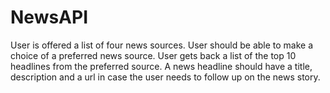 # NewsAPI
User is offered a list of four news sources. User should be able to make a choice of a preferred news source. User gets back a list of the top 10 headlines from the preferred source. A news headline should have a title, description and a url in case the user needs to follow up on the news story.

